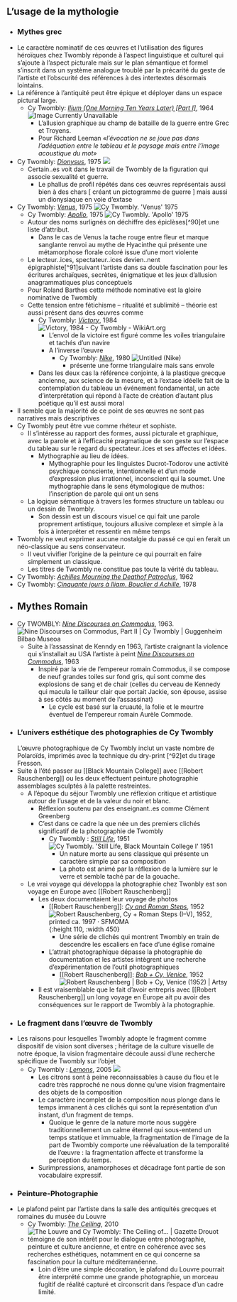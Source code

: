 ## L’usage de la mythologie
- ### Mythes grec
- Le caractère nominatif de ces œuvres et l’utilisation des figures héroïques chez Twombly réponde à l’aspect linguistique et culturel qui s’ajoute à l’aspect picturale mais sur le plan sémantique et formel s’inscrit dans un système analogue troublé par la précarité du geste de l’artiste et l’obscurité des références à des intertextes désormais lointains.
- La référence à l’antiquité peut être épique et déployer dans un espace pictural large.
	- Cy Twombly: [*Ilium (One Morning Ten Years Later) \[Part I\]*](https://www.thebroad.org/art/cy-twombly/ilium-one-morning-ten-years-later-part-i), 1964 ![Image Currently Unavailable](https://www.thebroad.org/sites/default/files/styles/webp_convert_only/public/art/twombly_ilium.jpg.webp?itok=oDo0BkQm)
		- L’allusion graphique au champ de bataille de la guerre entre Grec et Troyens.
		- Pour Richard Leeman *«l’évocation ne se joue pas dans l’adéquation entre le tableau et le paysage mais entre l’image acoustique du mot»*
- Cy Twombly: [*Dionysus*](https://namingthegods.com/artwork/4595224.html), 1975 ![](https://img-cache.oppcdn.com/fixed/66129/assets/PsTdCqGVN1ktX8pY.jpg)
	- Certain..es voit dans le travail de Twombly de la figuration qui associe sexualité et guerre.
		- Le phallus de profil répétés dans ces œuvres représentais aussi bien à des chars [ créant un pictogramme de guerre ] mais aussi un dionysiaque en voie d’extase
- Cy Twombly: [*Venus*](https://artblart.com/2017/04/11/exhibition-cy-twombly-at-the-centre-pompidou-paris/cy-twombly-venus-1975-web/), 1975 ![Cy Twombly. 'Venus' 1975](https://artblart.files.wordpress.com/2016/12/cy-twombly-venus-1975-web.jpg?w=650)
	- Cy Twombly: [*Apollo*](https://artblart.com/2017/04/11/exhibition-cy-twombly-at-the-centre-pompidou-paris/twombly-apollo-web/), 1975 ![Cy Twombly. 'Apollo' 1975](https://artblart.files.wordpress.com/2016/12/twombly-apollo-web.jpg?w=650)
	- Autour des noms surlignés on déchiffre des épiclèses[^90]et une liste d’attribut.
		- Dans le cas de Venus la tache rouge entre fleur et marque sanglante renvoi au mythe de Hyacinthe qui présente une métamorphose florale coloré issue d’une mort violente
	- Le lecteur..ices, spectateur..ices devien..nent épigraphiste[^91]suivant l’artiste dans sa double fascination pour les écritures archaïques, secrètes, énigmatique et les jeux d’allusion anagrammatiques plus conceptuels
	- Pour Roland Barthes cette méthode nominative est la gloire nominative de Twombly
	- Cette tension entre fétichisme – ritualité  et sublimité – théorie est aussi présent dans des œuvres comme
		- Cy Twombly: [*Victory*](https://www.wikiart.org/en/cy-twombly/victory), 1984 ![Victory, 1984 - Cy Twombly - WikiArt.org](https://uploads7.wikiart.org/images/cy-twombly/victory.jpg!Large.jpg)
			- L’envol de la victoire est figuré comme les voiles triangulaire et tachés d’un navire
			- A l’inverse l’œuvre
				- Cy Twombly: [*Nike*](https://parisplus.artbasel.com/catalog/artwork/58792/Cy-Twombly-Untitled-Nike), 1980 ![Untitled (Nike)](https://dza2a2ql7zktf.cloudfront.net/binaries-cdn/dqzqcuqf9/image/fetch/w_auto,c_fill,q_auto,dpr_1.0,f_auto,h_662/https://d2u3kfwd92fzu7.cloudfront.net/catalog/artwork/gallery/1149/CT_P_29.002.L-2.jpg)
					- présente une forme triangulaire mais sans envole
		- Dans les deux cas la référence conjointe, à la plastique grecque ancienne, aux science de la mesure, et à l’extase idéelle fait de la contemplation du tableau un événement fondamental, un acte d’interprétation qui répond à l’acte de création d’autant plus poétique qu’il est aussi moral
- Il semble que la majorité de ce point de ses œuvres ne sont pas narratives mais descriptives
- Cy Twombly peut être vue comme rhéteur et sophiste.
	- Il s’intéresse au rapport des formes, aussi picturale et graphique, avec la parole et à l’efficacité pragmatique de son geste sur l’espace du tableau sur le regard du spectateur..ices et ses affectes et idées.
		- Mythographie au lieu de idées.
			- Mythographie pour les linguistes Ducrot-Todorov une activité psychique consciente, intentionnelle et d’un mode d’expression plus irrationnel, inconscient qui la soumet. Une mythographie dans le sens étymologique de muthos: l’inscription de parole qui ont un sens
	- La logique sémantique à travers les formes structure un tableau ou un dessin de Twombly.
		- Son dessin est un discours visuel ce qui fait une parole proprement artistique, toujours allusive complexe et simple à la fois à interpréter et ressentir en même temps
- Twombly ne veut exprimer aucune nostalgie du passé ce qui en ferait un néo-classique au sens conservateur.
	- Il veut vivifier l’origine de la peinture ce qui pourrait en faire simplement un classique.
	- Les titres de Twombly ne constitue pas toute la vérité du tableau.
- Cy Twombly: [*Achilles Mourning the Deathof Patroclus*](https://www.centrepompidou.fr/fr/ressources/oeuvre/Vm6rPRY), 1962
- Cy Twombly: [*Cinquante jours à Iliam. Bouclier d Achille*](https://fr.wahooart.com/@@/8XXSFQ-Cy-Twombly-Cinquante-jours-à-Iliam.-Bouclier-d-Achille), 1978
- ## Mythes Romain
- Cy TWOMBLY: [*Nine Discourses on Commodus*](https://www.guggenheim-bilbao.eus/en/the-collection/works/nine-discourses-on-commodus), 1963. ![Nine Discourses on Commodus, Part II | Cy Twombly | Guggenheim Bilbao Museoa](https://cms.guggenheim-bilbao.eus/uploads/2019/01/cy-twombly-nine-discourses-on-commodus-2.jpg)
	- Suite à l’assassinat de Kenndy en 1963, l’artiste craignant la violence qui s’installait au USA l’artiste à peint [*Nine Discourses on Commodus*](https://www.guggenheim-bilbao.eus/en/the-collection/works/nine-discourses-on-commodus), 1963
		- Inspiré par la vie de l’empereur romain Commodus, il se compose de neuf grandes toiles sur fond gris, qui sont comme des explosions de sang et de chair (celles du cerveau de Kennedy qui macula le tailleur clair que portait Jackie, son épouse, assise à ses côtés au moment de l’assassinat)
			- Le cycle est basé sur la cruauté, la folie et le meurtre éventuel de l'empereur romain Aurèle Commode.
- ### L’univers esthétique des photographies de Cy Twombly
  L’œuvre photographique de Cy Twombly inclut un vaste nombre de Polaroïds, imprimés avec la technique du dry-print [^92]et du tirage Fresson.
- Suite à l’été passer au [[Black Mountain College]] avec [[Robert Rauschenberg]] ou les deux effectuent peinture photographie assemblages sculptés à la palette restreintes.
	- A l’époque du séjour Twombly une réflexion critique et artistique autour de l’usage et de la valeur du noir et blanc.
		- Réflexion soutenu par des enseignant..es comme Clément Greenberg
		- C’est dans ce cadre la que née un des premiers clichés significatif de la photographie de Twombly
			- Cy Twombly : [*Still Life*](https://artblart.com/2017/04/11/exhibition-cy-twombly-at-the-centre-pompidou-paris/still-life-black-mountain-1-web/), 1951 ![Cy Twombly. 'Still Life, Black Mountain College I' 1951](https://artblart.files.wordpress.com/2016/12/still-life-black-mountain-1-web.jpg?w=650)
				- Un nature morte au sens classique qui présente un caractère simple par sa composition
				- La photo est animé par la réflexion de la lumière sur le verre et semble taché par de la gouache.
	- Le vrai voyage qui développa la photographie chez Twonbly est son voyage en Europe avec [[Robert Rauschenberg]]
		- Les deux documentaient leur voyage de photos
			- [[Robert Rauschenberg]]: [*Cy and Roman Steps*](https://www.sfmoma.org/artwork/98.297.A-E/), 1952 ![Robert Rauschenberg, Cy + Roman Steps (I–V), 1952, printed ca. 1997 · SFMOMA](https://sfmoma-media-dev.s3.us-west-1.amazonaws.com/www-media/2018/05/18114625/CY_98.297.A-E.jpg){:height 110, :width 450}
				- Une série de clichés qui montrent Twombly en train de descendre les escaliers en face d’une église romaine
			- L’attrait photographique dépasse la photographie de documentation et les artistes intègrent une recherche d’expérimentation de l’outil photographiques
				- [[Robert Rauschenberg]]: [*Bob + Cy, Venice*](https://www.artsy.net/artwork/robert-rauschenberg-bob-plus-cy-venice), 1952 ![Robert Rauschenberg | Bob + Cy, Venice (1952) | Artsy](https://d7hftxdivxxvm.cloudfront.net/?height=788&quality=85&resize_to=fit&src=https%3A%2F%2Fd32dm0rphc51dk.cloudfront.net%2FEodeI0e-tFQu-Xmi7KgVcg%2Fnormalized.jpg&width=799)
		- Il est vraisemblable que le fait d’avoir entrepris avec [[Robert Rauschenberg]] un long voyage en Europe ait pu avoir des conséquences sur le rapport de Twombly à la photographie.
- ### Le fragment dans l’œuvre de Twombly
- Les raisons pour lesquelles Twombly adopte le fragment comme dispositif de vision sont diverses ; héritage de la culture visuelle de notre époque, la vision fragmentaire découle aussi d’une recherche spécifique de Twombly sur l’objet
	- Cy Twombly : [*Lemons*](https://www.frieze.com/article/cy-twombly), 2005 ![](https://static.frieze.com/files/inline-images/editorial-articles-22-twombly-lemons-gaeta-2005-copy-2-0.png)
		- Les citrons sont à peine reconnaissables à cause du flou et le cadre très rapproché ne nous donne qu’une vision fragmentaire des objets de la composition
		- Le caractère incomplet de la composition nous plonge dans le temps immanent à ces clichés qui sont la représentation d’un instant, d’un fragment de temps.
			- Quoique le genre de la nature morte nous suggère traditionnellement un calme éternel qui sous-entend un temps statique et immuable, la fragmentation de l’image de la part de Twombly comporte une réévaluation de la temporalité de l’œuvre : la fragmentation affecte et transforme la perception du temps.
		- Surimpressions, anamorphoses et décadrage font partie de son vocabulaire expressif.
- ### Peinture-Photographie
- Le plafond peint par l’artiste dans la salle des antiquités grecques et romaines du musée du Louvre
	- Cy Twombly: [*The Ceiling*](https://presse.louvre.fr/accord-entre-la-fondation-cy-twombly-et-letablissement-public-du-musee-du-louvre-concernant-loeuvre-monumentale-ithe-ceiling-i/), 2010 ![The Louvre and Cy Twombly: The Ceiling of... | Gazette Drouot](https://medias.gazette-drouot.com/prod/medias/mediatheque/71375.jpg)
	- témoigne de son intérêt pour le dialogue entre photographie, peinture et culture ancienne, et entre en cohérence avec ses recherches esthétiques, notamment en ce qui concerne sa fascination pour la culture méditerranéenne.
		- Loin d’être une simple décoration, le plafond du Louvre pourrait être interprété comme une grande photographie, un morceau fugitif de réalité capturé et circonscrit dans l’espace d’un cadre limité.